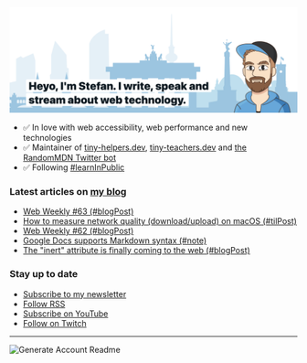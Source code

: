 <img alt="Heyo, I'm Stefan. I write and speak about web technology." src="https://raw.githubusercontent.com/stefanjudis/stefanjudis/main/screenshot.png">

- ✅ In love with web accessibility, web performance and new technologies
- ✅ Maintainer of [tiny-helpers.dev](https://tiny-helpers.dev), [tiny-teachers.dev](https://tiny-teachers.dev/) and [the RandomMDN Twitter bot](https://twitter.com/randomMDN)
- ✅ Following [#learnInPublic](https://www.stefanjudis.com/today-i-learned/)
### Latest articles on [my blog](https://www.stefanjudis.com)

<!-- BLOG-POST-LIST:START -->
- [Web Weekly #63 &lpar;#blogPost&rpar;](https://www.stefanjudis.com/blog/web-weekly-63/)
- [How to measure network quality &lpar;download/upload&rpar; on macOS  &lpar;#tilPost&rpar;](https://www.stefanjudis.com/today-i-learned/how-to-measure-network-quality-download-upload-on-macos/)
- [Web Weekly #62 &lpar;#blogPost&rpar;](https://www.stefanjudis.com/blog/web-weekly-62/)
- [Google Docs supports Markdown syntax &lpar;#note&rpar;](https://www.stefanjudis.com/notes/google-docs-now-supports-markdown-syntax/)
- [The &quot;inert&quot; attribute is finally coming to the web &lpar;#blogPost&rpar;](https://www.stefanjudis.com/blog/the-inert-attribute-is-finally-coming-to-the-web/)
<!-- BLOG-POST-LIST:END -->

### Stay up to date

- [Subscribe to my newsletter](https://www.stefanjudis.com/newsletter/)
- [Follow RSS](https://www.stefanjudis.com/feeds/)
- [Subscribe on YouTube](https://youtube.com/c/stefanjudis)
- [Follow on Twitch](https://www.twitch.tv/stefanjudis)

---

![Generate Account Readme](https://github.com/stefanjudis/stefanjudis/workflows/Generate%20Account%20Readme/badge.svg)
